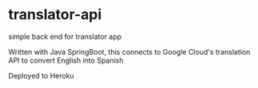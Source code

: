 # translator-api
simple back end for translator app

Written with Java SpringBoot, this connects to Google Cloud's translation API to convert English into Spanish

Deployed to Heroku
